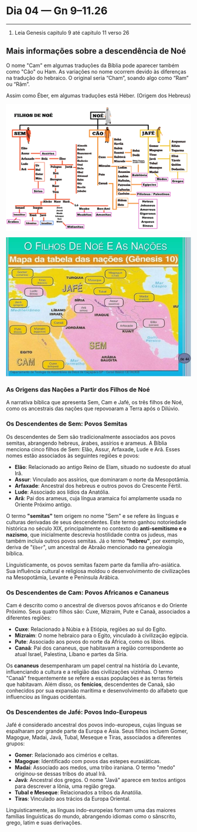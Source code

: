 # Dia 04 — Gn 9–11.26

--- 

1. Leia Genesis capitulo 9 até capitulo 11 verso 26

## Mais informações sobre a descendência de Noé

O nome "Cam" em algumas traduções da Bíblia pode aparecer também como "Cão" ou Ham. As variações no nome ocorrem devido às diferenças na tradução do hebraico. O original seria “Cham”, soando algo como “Ram” ou “Rãm”.

Assim como Éber, em algumas traduções está Héber. (Origem dos Hebreus)

![image.png](../images/image.png)

![image (1).png](../images/image%20%281%29.png)

### As Origens das Nações a Partir dos Filhos de Noé

A narrativa bíblica que apresenta Sem, Cam e Jafé, os três filhos de Noé, como os ancestrais das nações que repovoaram a Terra após o Dilúvio.

### Os Descendentes de Sem: Povos Semitas

Os descendentes de Sem são tradicionalmente associados aos povos semitas, abrangendo hebreus, árabes, assírios e arameus. A Bíblia menciona cinco filhos de Sem: Elão, Assur, Arfaxade, Lude e Arã. Esses nomes estão associados às seguintes regiões e povos:

- **Elão**: Relacionado ao antigo Reino de Elam, situado no sudoeste do atual Irã.
- **Assur**: Vinculado aos assírios, que dominaram o norte da Mesopotâmia.
- **Arfaxade**: Ancestral dos hebreus e outros povos do Crescente Fértil.
- **Lude**: Associado aos lídios da Anatólia.
- **Arã**: Pai dos arameus, cuja língua aramaica foi amplamente usada no Oriente Próximo antigo.

O termo **"semitas"** tem origem no nome "Sem" e se refere às línguas e culturas derivadas de seus descendentes. Este termo ganhou notoriedade histórica no século XIX, principalmente no contexto do **anti-semitismo e o nazismo**, que inicialmente descrevia hostilidade contra os judeus, mas também incluía outros povos semitas. Já o termo **"hebreu"**, por exemplo, deriva de "`Eber`", um ancestral de Abraão mencionado na genealogia bíblica.

Linguisticamente, os povos semitas fazem parte da família afro-asiática. Sua influência cultural e religiosa moldou o desenvolvimento de civilizações na Mesopotâmia, Levante e Península Arábica.

### Os Descendentes de Cam: Povos Africanos e Cananeus

Cam é descrito como o ancestral de diversos povos africanos e do Oriente Próximo. Seus quatro filhos são: Cuxe, Mizraim, Pute e Canaã, associados a diferentes regiões:

- **Cuxe**: Relacionado à Núbia e à Etiópia, regiões ao sul do Egito.
- **Mizraim**: O nome hebraico para o Egito, vinculado à civilização egípcia.
- **Pute**: Associado aos povos do norte da África, como os líbios.
- **Canaã**: Pai dos cananeus, que habitavam a região correspondente ao atual Israel, Palestina, Líbano e partes da Síria.

Os **cananeus** desempenharam um papel central na história do Levante, influenciando a cultura e a religião das civilizações vizinhas. O termo "Canaã" frequentemente se refere a essas populações e às terras férteis que habitavam. Além disso, os **fenícios**, descendentes de Canaã, são conhecidos por sua expansão marítima e desenvolvimento do alfabeto que influenciou as línguas ocidentais.

### Os Descendentes de Jafé: Povos Indo-Europeus

Jafé é considerado ancestral dos povos indo-europeus, cujas línguas se espalharam por grande parte da Europa e Ásia. Seus filhos incluem Gomer, Magogue, Madai, Javã, Tubal, Meseque e Tiras, associados a diferentes grupos:

- **Gomer**: Relacionado aos cimérios e celtas.
- **Magogue**: Identificado com povos das estepes eurasiáticas.
- **Madai**: Associado aos medos, uma tribo iraniana. O termo "medo" originou-se dessas tribos do atual Irã.
- **Javã**: Ancestral dos gregos. O nome "Javã" aparece em textos antigos para descrever a Iônia, uma região grega.
- **Tubal e Meseque**: Relacionados a tribos da Anatólia.
- **Tiras**: Vinculado aos trácios da Europa Oriental.

Linguisticamente, as línguas indo-europeias formam uma das maiores famílias linguísticas do mundo, abrangendo idiomas como o sânscrito, grego, latim e suas derivações.